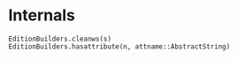 # Internals

```@docs
EditionBuilders.cleanws(s)
EditionBuilders.hasattribute(n, attname::AbstractString)
```
